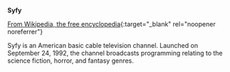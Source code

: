 <!-- markdownlint-disable MD041-->
**Syfy**<br>

[From Wikipedia, the free encyclopedia](<https://en.wikipedia.org/wiki/Syfy>){:target="\_blank" rel="noopener noreferrer"}

Syfy is an American basic cable television channel. Launched on September 24, 1992, the channel broadcasts programming relating to the science fiction, horror, and fantasy genres.
<!-- markdownlint-enable MD041-->
